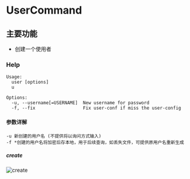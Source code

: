 # UserCommand

## 主要功能

- 创建一个使用者

### Help

```
Usage:
  user [options]
  u

Options:
  -u, --username[=USERNAME]  New username for password
  -f, --fix                  Fix user-conf if miss the user-config
```
#### 参数详解

```
-u 新创建的用户名 (不提供将以询问方式输入)
-f *创建的用户名将加密后存本地，用于后续查询，如丢失文件，可提供原用户名重新生成
```

##### create

![create](http://assest.dowte.com/imgs/pass-cli/user-u.jpg)
